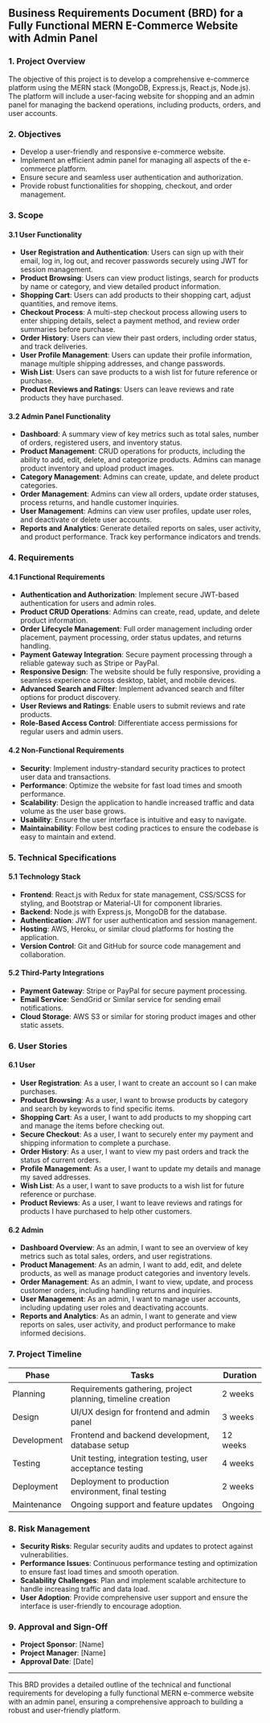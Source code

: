 ## Business Requirements Document (BRD) for a Fully Functional MERN E-Commerce Website with Admin Panel

### 1. Project Overview
The objective of this project is to develop a comprehensive e-commerce platform using the MERN stack (MongoDB, Express.js, React.js, Node.js). The platform will include a user-facing website for shopping and an admin panel for managing the backend operations, including products, orders, and user accounts.

### 2. Objectives
- Develop a user-friendly and responsive e-commerce website.
- Implement an efficient admin panel for managing all aspects of the e-commerce platform.
- Ensure secure and seamless user authentication and authorization.
- Provide robust functionalities for shopping, checkout, and order management.

### 3. Scope
#### 3.1 User Functionality
- **User Registration and Authentication**: Users can sign up with their email, log in, log out, and recover passwords securely using JWT for session management.
- **Product Browsing**: Users can view product listings, search for products by name or category, and view detailed product information.
- **Shopping Cart**: Users can add products to their shopping cart, adjust quantities, and remove items.
- **Checkout Process**: A multi-step checkout process allowing users to enter shipping details, select a payment method, and review order summaries before purchase.
- **Order History**: Users can view their past orders, including order status, and track deliveries.
- **User Profile Management**: Users can update their profile information, manage multiple shipping addresses, and change passwords.
- **Wish List**: Users can save products to a wish list for future reference or purchase.
- **Product Reviews and Ratings**: Users can leave reviews and rate products they have purchased.

#### 3.2 Admin Panel Functionality
- **Dashboard**: A summary view of key metrics such as total sales, number of orders, registered users, and inventory status.
- **Product Management**: CRUD operations for products, including the ability to add, edit, delete, and categorize products. Admins can manage product inventory and upload product images.
- **Category Management**: Admins can create, update, and delete product categories.
- **Order Management**: Admins can view all orders, update order statuses, process returns, and handle customer inquiries.
- **User Management**: Admins can view user profiles, update user roles, and deactivate or delete user accounts.
- **Reports and Analytics**: Generate detailed reports on sales, user activity, and product performance. Track key performance indicators and trends.

### 4. Requirements
#### 4.1 Functional Requirements
- **Authentication and Authorization**: Implement secure JWT-based authentication for users and admin roles.
- **Product CRUD Operations**: Admins can create, read, update, and delete product information.
- **Order Lifecycle Management**: Full order management including order placement, payment processing, order status updates, and returns handling.
- **Payment Gateway Integration**: Secure payment processing through a reliable gateway such as Stripe or PayPal.
- **Responsive Design**: The website should be fully responsive, providing a seamless experience across desktop, tablet, and mobile devices.
- **Advanced Search and Filter**: Implement advanced search and filter options for product discovery.
- **User Reviews and Ratings**: Enable users to submit reviews and rate products.
- **Role-Based Access Control**: Differentiate access permissions for regular users and admin users.

#### 4.2 Non-Functional Requirements
- **Security**: Implement industry-standard security practices to protect user data and transactions.
- **Performance**: Optimize the website for fast load times and smooth performance.
- **Scalability**: Design the application to handle increased traffic and data volume as the user base grows.
- **Usability**: Ensure the user interface is intuitive and easy to navigate.
- **Maintainability**: Follow best coding practices to ensure the codebase is easy to maintain and extend.

### 5. Technical Specifications
#### 5.1 Technology Stack
- **Frontend**: React.js with Redux for state management, CSS/SCSS for styling, and Bootstrap or Material-UI for component libraries.
- **Backend**: Node.js with Express.js, MongoDB for the database.
- **Authentication**: JWT for user authentication and session management.
- **Hosting**: AWS, Heroku, or similar cloud platforms for hosting the application.
- **Version Control**: Git and GitHub for source code management and collaboration.

#### 5.2 Third-Party Integrations
- **Payment Gateway**: Stripe or PayPal for secure payment processing.
- **Email Service**: SendGrid or Similar service for sending email notifications.
- **Cloud Storage**: AWS S3 or similar for storing product images and other static assets.

### 6. User Stories
#### 6.1 User
- **User Registration**: As a user, I want to create an account so I can make purchases.
- **Product Browsing**: As a user, I want to browse products by category and search by keywords to find specific items.
- **Shopping Cart**: As a user, I want to add products to my shopping cart and manage the items before checking out.
- **Secure Checkout**: As a user, I want to securely enter my payment and shipping information to complete a purchase.
- **Order History**: As a user, I want to view my past orders and track the status of current orders.
- **Profile Management**: As a user, I want to update my details and manage my saved addresses.
- **Wish List**: As a user, I want to save products to a wish list for future reference or purchase.
- **Product Reviews**: As a user, I want to leave reviews and ratings for products I have purchased to help other customers.

#### 6.2 Admin
- **Dashboard Overview**: As an admin, I want to see an overview of key metrics such as total sales, orders, and user registrations.
- **Product Management**: As an admin, I want to add, edit, and delete products, as well as manage product categories and inventory levels.
- **Order Management**: As an admin, I want to view, update, and process customer orders, including handling returns and inquiries.
- **User Management**: As an admin, I want to manage user accounts, including updating user roles and deactivating accounts.
- **Reports and Analytics**: As an admin, I want to generate and view reports on sales, user activity, and product performance to make informed decisions.

### 7. Project Timeline
| Phase           | Tasks                                                                 | Duration   |
|-----------------|----------------------------------------------------------------------|------------|
| Planning        | Requirements gathering, project planning, timeline creation          | 2 weeks    |
| Design          | UI/UX design for frontend and admin panel                            | 3 weeks    |
| Development     | Frontend and backend development, database setup                     | 12 weeks   |
| Testing         | Unit testing, integration testing, user acceptance testing           | 4 weeks    |
| Deployment      | Deployment to production environment, final testing                  | 2 weeks    |
| Maintenance     | Ongoing support and feature updates                                  | Ongoing    |

### 8. Risk Management
- **Security Risks**: Regular security audits and updates to protect against vulnerabilities.
- **Performance Issues**: Continuous performance testing and optimization to ensure fast load times and smooth operation.
- **Scalability Challenges**: Plan and implement scalable architecture to handle increasing traffic and data load.
- **User Adoption**: Provide comprehensive user support and ensure the interface is user-friendly to encourage adoption.

### 9. Approval and Sign-Off
- **Project Sponsor**: [Name]
- **Project Manager**: [Name]
- **Approval Date**: [Date]

---

This BRD provides a detailed outline of the technical and functional requirements for developing a fully functional MERN e-commerce website with an admin panel, ensuring a comprehensive approach to building a robust and user-friendly platform.